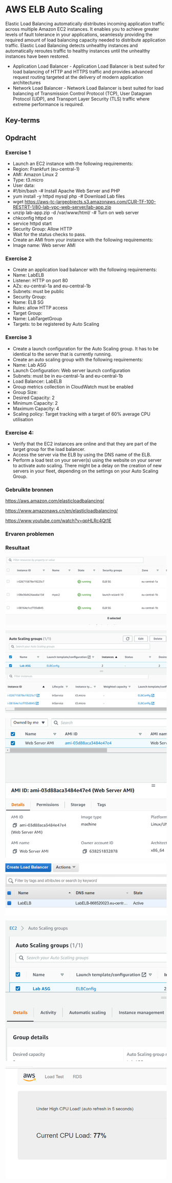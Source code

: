 # AWS ELB Auto Scaling
Elastic Load Balancing automatically distributes incoming application traffic across multiple Amazon EC2 instances. It enables you to achieve greater levels of fault tolerance in your applications, seamlessly providing the required amount of load balancing capacity needed to distribute application traffic. Elastic Load Balancing detects unhealthy instances and automatically reroutes traffic to healthy instances until the unhealthy instances have been restored.
- Application Load Balancer -
Application Load Balancer is best suited for load balancing of HTTP and HTTPS traffic and provides advanced request routing targeted at the delivery of modern application architectures
- Network Load Balancer - 
Network Load Balancer is best suited for load balancing of Transmission Control Protocol (TCP), User Datagram Protocol (UDP), and Transport Layer Security (TLS) traffic where extreme performance is required. 

## Key-terms


## Opdracht
### Exercise 1
- Launch an EC2 instance with the following requirements:
- Region: Frankfurt (eu-central-1)
- AMI: Amazon Linux 2
- Type: t3.micro
- User data:
- #!/bin/bash
-# Install Apache Web Server and PHP
- yum install -y httpd mysql php
-# Download Lab files
- wget https://aws-tc-largeobjects.s3.amazonaws.com/CUR-TF-100-RESTRT-1/80-lab-vpc-web-server/lab-app.zip
- unzip lab-app.zip -d /var/www/html/
-# Turn on web server
- chkconfig httpd on
- service httpd start
- Security Group: Allow HTTP
- Wait for the status checks to pass.
- Create an AMI from your instance with the following requirements:
- Image name: Web server AMI

### Exercise 2

- Create an application load balancer with the following requirements:
- Name: LabELB
- Listener: HTTP on port 80
- AZs: eu-central-1a and eu-central-1b
- Subnets: must be public
- Security Group: 
- Name: ELB SG
- Rules: allow HTTP access
- Target Group:
- Name: LabTargetGroup
- Targets: to be registered by Auto Scaling

### Exercise 3
- Create a launch configuration for the Auto Scaling group. It has to be identical to the server that is currently running.
- Create an auto scaling group with the following requirements:
- Name: Lab ASG
- Launch Configuration: Web server launch configuration
- Subnets: must be in eu-central-1a and eu-central-1b
- Load Balancer: LabELB
- Group metrics collection in CloudWatch must be enabled
- Group Size:
- Desired Capacity: 2
- Minimum Capacity: 2
- Maximum Capacity: 4
- Scaling policy: Target tracking with a target of 60% average CPU utilisation
### Exercise 4:
- Verify that the EC2 instances are online and that they are part of the target group for the load balancer.
- Access the server via the ELB by using the DNS name of the ELB.
- Perform a load test on your server(s) using the website on your server to activate auto scaling. There might be a delay on the creation of new servers in your fleet, depending on the settings on your Auto Scaling Group.

### Gebruikte bronnen
https://aws.amazon.com/elasticloadbalancing/

https://www.amazonaws.cn/en/elasticloadbalancing/

https://www.youtube.com/watch?v=qpHLRc4Qt1E

### Ervaren problemen


### Resultaat


![alt_text](https://github.com/techgrounds/cloud-6-repo-rupaliBC/blob/main/00_includes/ELB1.png)

![alt_text](https://github.com/techgrounds/cloud-6-repo-rupaliBC/blob/main/00_includes/ELB2.png)

![alt_text](https://github.com/techgrounds/cloud-6-repo-rupaliBC/blob/main/00_includes/ELB3.png)

![alt_text](https://github.com/techgrounds/cloud-6-repo-rupaliBC/blob/main/00_includes/ELB4.png)

![alt_text](https://github.com/techgrounds/cloud-6-repo-rupaliBC/blob/main/00_includes/ELB5.png)

![alt_text](https://github.com/techgrounds/cloud-6-repo-rupaliBC/blob/main/00_includes/ELB6.png)
